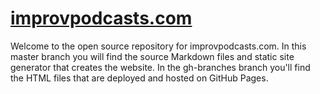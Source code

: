 # [improvpodcasts.com](http://improvpodcasts.com)

Welcome to the open source repository for improvpodcasts.com. In this master branch you will find
the source Markdown files and static site generator that creates the website. In the gh-branches
branch you'll find the HTML files that are deployed and hosted on GitHub Pages. 
